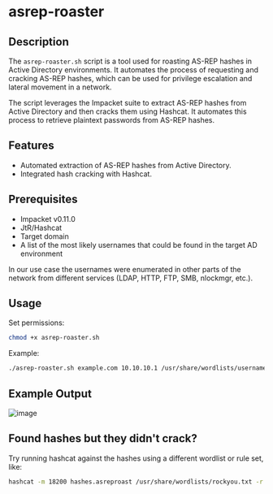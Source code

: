 # asrep-roaster

## Description

The `asrep-roaster.sh` script is a tool used for roasting AS-REP hashes in Active Directory environments. It automates the process of requesting and cracking AS-REP hashes, which can be used for privilege escalation and lateral movement in a network.

The script leverages the Impacket suite to extract AS-REP hashes from Active Directory and then cracks them using Hashcat. It automates this process to retrieve plaintext passwords from AS-REP hashes.

## Features

- Automated extraction of AS-REP hashes from Active Directory.
- Integrated hash cracking with Hashcat.

## Prerequisites

- Impacket v0.11.0
- JtR/Hashcat
- Target domain
- A list of the most likely usernames that could be found in the target AD environment

In our use case the usernames were enumerated in other parts of the network from different services (LDAP, HTTP, FTP, SMB, nlockmgr, etc.). 

## Usage

Set permissions:
```bash
chmod +x asrep-roaster.sh
```

Example:
```bash
./asrep-roaster.sh example.com 10.10.10.1 /usr/share/wordlists/usernames.txt
```

## Example Output

![image](https://github.com/Br14n41/asrep-roaster/assets/57382125/b98d4aa5-227f-484d-b219-e3f1f4c65758)

## Found hashes but they didn't crack?

Try running hashcat against the hashes using a different wordlist or rule set, like:
```bash
hashcat -m 18200 hashes.asreproast /usr/share/wordlists/rockyou.txt -r /usr/share/hashcat/rules/best64.rule --force --show
```
